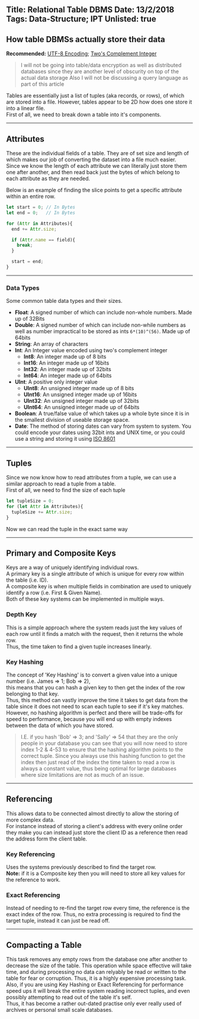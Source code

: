 Title: Relational Table DBMS
Date: 13/2/2018
Tags: Data-Structure; IPT
Unlisted: true
---
How table DBMSs actually store their data
---

**Recommended:** [UTF-8 Encoding](/p/1.html); [Two's Complement Integer](/p/2.html)

> I will not be going into table/data encryption as well as distributed databases since they are another level of obscurity on top of the actual data storage
> Also I will not be discussing a query language as part of this article

Tables are essentially just a list of tuples (aka records, or rows), of which are stored into a file. However, tables appear to be 2D how does one store it into a linear file.  
First of all, we need to break down a table into it's components.

---

## Attributes
These are the individual fields of a table. They are of set size and length of which makes our job of converting the dataset into a file much easier.  
Since we know the length of each attribute we can literally  just store them one after another, and then read back just the bytes of which belong to each attribute as they are needed.

Below is an example of finding the slice points to get a specific attribute within an entire row.
```javascript
let start = 0; // In Bytes
let end = 0;   // In Bytes

for (Attr in Attributes){
  end += Attr.size;

  if (Attr.name == field){
    break;
  }

  start = end;
}
```

---

### Data Types
Some common table data types and their sizes.
* **Float**: A signed number of which can include non-whole numbers. Made up of 32Bits
* **Double**: A signed number of which can include non-while numbers as well as number impractical to be stored as ints ``6*(10)^(56)``. Made up of 64bits
* **String**: An array of characters
* **Int**: An Integer value encoded using two's complement integer
  * **Int8**: An integer made up of 8 bits
  * **Int16**: An integer made up of 16bits
  * **Int32**: An integer made up of 32bits
  * **Int64**: An integer made up of 64bits
* **UInt**: A positive only integer value
  * **UInt8**: An unsigned integer made up of 8 bits
  * **UInt16**: An unsigned integer made up of 16bits
  * **UInt32**: An unsigned integer made up of 32bits
  * **UInt64**: An unsigned integer made up of 64bits
* **Boolean**: A true/false value of which takes up a whole byte since it is in the smallest division of useable storage space.
* **Date**: The method of storing dates can vary from system to system. You could encode your dates using 32bit ints and UNIX time, or you could use a string and storing it using [ISO 8601](https://en.wikipedia.org/wiki/ISO_8601)

---

## Tuples
Since we now know how to read attributes from a tuple, we can use a similar approach to read a tuple from a table.  
First of all, we need to find the size of each tuple
```javascript
let tupleSize = 0;
for (let Attr in Attributes){
  tupleSize += Attr.size;
}
```

Now we can read the tuple in the exact same way

---

## Primary and Composite Keys
Keys are a way of uniquely identifying individual rows.  
A primary key is a single attribute of which is unique for every row within the table (i.e. ID).  
A composite key is when multiple fields in combination are used to uniquely identify a row (i.e. First & Given Name).  
Both of these key systems can be implemented in multiple ways.

### Depth Key
This is a simple approach where the system reads just the key values of each row until it finds a match with the request, then it returns the whole row.  
Thus, the time taken to find a given tuple increases linearly.

### Key Hashing
The concept of 'Key Hashing' is to convert a given value into a unique number (i.e. James => 1; Bob => 2),  
this means that you can hash a given key to then get the index of the row belonging to that key.  
Thus, this method can vastly improve the time it takes to get data from the table since it does not need to scan each tuple to see if it's key matches.  
However, no hashing algorithm is perfect and there will be trade-offs for speed to performance, because you will end up with empty indexes between the data of which you have stored.  
> I.E. if you hash 'Bob' => 3; and 'Sally' => 54 that they are the only people in your database you can see that you will now need to store index 1-2 & 4-53 to ensure that the hashing algorithm points to the correct tuple.
Since you always use this hashing function to get the index then just read of the index the time taken to read a row is always a constant value, thus being optimal for large databases where size limitations are not as much of an issue.

---

## Referencing
This allows data to be connected almost directly to allow the storing of more complex data.  
For instance instead of storing a client's address with every online order they make you can instead just store the client ID as a reference then read the address form the client table.

### Key Referencing
Uses the systems previously described to find the target row.  
**Note:** if it is a Composite key then you will need to store all key values for the reference to work.

### Exact Referencing
Instead of needing to re-find the target row every time, the reference is the exact index of the row. Thus, no extra processing is required to find the target tuple, instead it can just be read off.

---

## Compacting a Table
This task removes any empty rows from the database one after another to decrease the size of the table. This operation while space effective will take time, and during processing no data can relyably be read or written to the table for fear or corruption. Thus, it is a highly expensive processing task.  
Also, if you are using Key Hashing or Exact Referencing for performance speed ups it will break the entire system reading incorrect tuples, and even possibly attempting to read out of the table it's self.  
Thus, it has become a rather out-dated practise only ever really used of archives or personal small scale databases.
